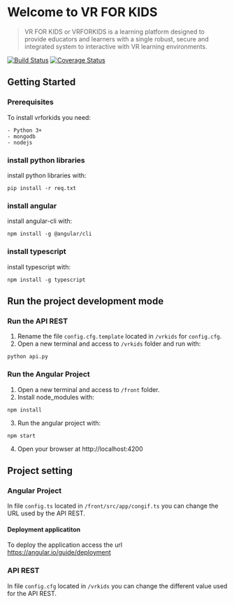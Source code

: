 # Welcome to VR FOR KIDS

> VR FOR KIDS or VRFORKIDS is a learning platform designed to provide
educators and learners with a single robust, secure and
integrated system to interactive with VR learning environments.
  
[![Build Status](https://travis-ci.org/utopicstudio/open_vrforkids.svg?branch=master)](https://travis-ci.org/utopicstudio/open_vrforkids)
[![Coverage Status](https://coveralls.io/repos/github/utopicstudio/open_vrforkids/badge.svg)](https://coveralls.io/github/utopicstudio/open_vrforkids)

## Getting Started

### Prerequisites

To install vrforkids you need:

```
- Python 3+
- mongodb
- nodejs
```
### install python libraries
install python libraries with:
```
pip install -r req.txt
```
### install angular
install angular-cli with:
```
npm install -g @angular/cli
```
### install typescript
install typescript with:
```
npm install -g typescript
```

## Run the project development mode
### Run the API REST
1. Rename the file `config.cfg.template` located in `/vrkids` for `config.cfg`.
2. Open a new terminal and access to `/vrkids` folder and run with:
```
python api.py
```

### Run the Angular Project
1. Open a new terminal and access to `/front` folder.
2. Install node_modules with:
```
npm install
```
3. Run the angular project with:
```
npm start
```
4. Open your browser at http://localhost:4200

## Project setting
### Angular Project
In file `config.ts` located in `/front/src/app/congif.ts` you can change the URL used by the API REST.
#### Deployment applicatiton
To deploy the application access the url https://angular.io/guide/deployment
### API REST
In file `config.cfg` located in `/vrkids` you can change the different value used for the API REST.